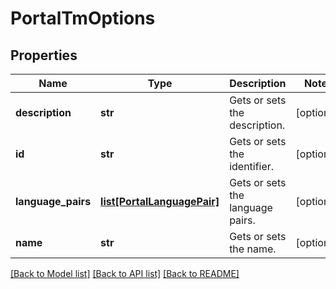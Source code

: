 # PortalTmOptions

## Properties
Name | Type | Description | Notes
------------ | ------------- | ------------- | -------------
**description** | **str** | Gets or sets the description. | [optional] 
**id** | **str** | Gets or sets the identifier. | [optional] 
**language_pairs** | [**list[PortalLanguagePair]**](PortalLanguagePair.md) | Gets or sets the language pairs. | [optional] 
**name** | **str** | Gets or sets the name. | [optional] 

[[Back to Model list]](../README.md#documentation-for-models) [[Back to API list]](../README.md#documentation-for-api-endpoints) [[Back to README]](../README.md)


